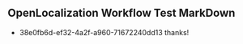 ## OpenLocalization Workflow Test MarkDown
* 38e0fb6d-ef32-4a2f-a960-71672240dd13 thanks!

<!--HONumber=Jul16_HO3-->


